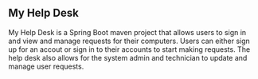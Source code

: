 ## My Help Desk

My Help Desk is a Spring Boot maven project that allows users to sign in and view and manage requests for their computers. 
Users can either sign up for an accout or sign in to their accounts to start making requests. 
The help desk also allows for the system admin and technician to update and manage user requests. 
